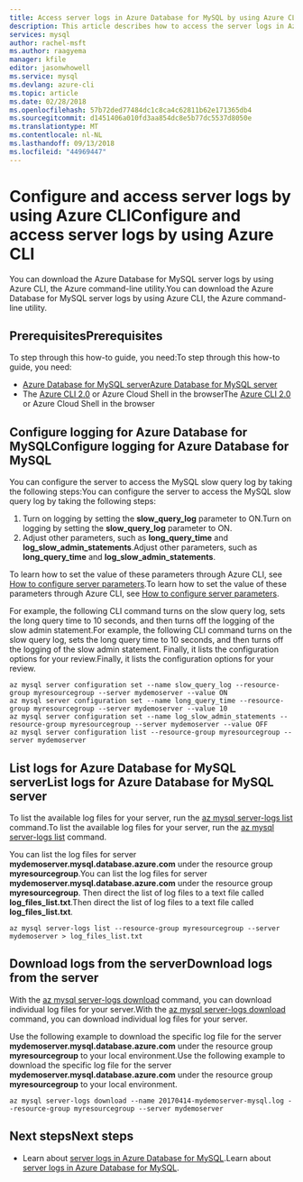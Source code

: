 ```yaml
---
title: Access server logs in Azure Database for MySQL by using Azure CLI
description: This article describes how to access the server logs in Azure Database for MySQL by using the Azure CLI command-line utility.
services: mysql
author: rachel-msft
ms.author: raagyema
manager: kfile
editor: jasonwhowell
ms.service: mysql
ms.devlang: azure-cli
ms.topic: article
ms.date: 02/28/2018
ms.openlocfilehash: 57b72ded77484dc1c8ca4c62811b62e171365db4
ms.sourcegitcommit: d1451406a010fd3aa854dc8e5b77dc5537d8050e
ms.translationtype: MT
ms.contentlocale: nl-NL
ms.lasthandoff: 09/13/2018
ms.locfileid: "44969447"
---
```

# <a name="configure-and-access-server-logs-by-using-azure-cli"></a><span data-ttu-id="f029c-103">Configure and access server logs by using Azure CLI</span><span class="sxs-lookup"><span data-stu-id="f029c-103">Configure and access server logs by using Azure CLI</span></span>
<span data-ttu-id="f029c-104">You can download the Azure Database for MySQL server logs by using Azure CLI, the Azure command-line utility.</span><span class="sxs-lookup"><span data-stu-id="f029c-104">You can download the Azure Database for MySQL server logs by using Azure CLI, the Azure command-line utility.</span></span>

## <a name="prerequisites"></a><span data-ttu-id="f029c-105">Prerequisites</span><span class="sxs-lookup"><span data-stu-id="f029c-105">Prerequisites</span></span>
<span data-ttu-id="f029c-106">To step through this how-to guide, you need:</span><span class="sxs-lookup"><span data-stu-id="f029c-106">To step through this how-to guide, you need:</span></span>
- [<span data-ttu-id="f029c-107">Azure Database for MySQL server</span><span class="sxs-lookup"><span data-stu-id="f029c-107">Azure Database for MySQL server</span></span>](quickstart-create-mysql-server-database-using-azure-cli.md)
- <span data-ttu-id="f029c-108">The [Azure CLI 2.0](/cli/azure/install-azure-cli) or Azure Cloud Shell in the browser</span><span class="sxs-lookup"><span data-stu-id="f029c-108">The [Azure CLI 2.0](/cli/azure/install-azure-cli) or Azure Cloud Shell in the browser</span></span>

## <a name="configure-logging-for-azure-database-for-mysql"></a><span data-ttu-id="f029c-109">Configure logging for Azure Database for MySQL</span><span class="sxs-lookup"><span data-stu-id="f029c-109">Configure logging for Azure Database for MySQL</span></span>
<span data-ttu-id="f029c-110">You can configure the server to access the MySQL slow query log by taking the following steps:</span><span class="sxs-lookup"><span data-stu-id="f029c-110">You can configure the server to access the MySQL slow query log by taking the following steps:</span></span>
1. <span data-ttu-id="f029c-111">Turn on logging by setting the **slow\_query\_log** parameter to ON.</span><span class="sxs-lookup"><span data-stu-id="f029c-111">Turn on logging by setting the **slow\_query\_log** parameter to ON.</span></span>
2. <span data-ttu-id="f029c-112">Adjust other parameters, such as **long\_query\_time** and **log\_slow\_admin\_statements**.</span><span class="sxs-lookup"><span data-stu-id="f029c-112">Adjust other parameters, such as **long\_query\_time** and **log\_slow\_admin\_statements**.</span></span>

<span data-ttu-id="f029c-113">To learn how to set the value of these parameters through Azure CLI, see [How to configure server parameters](howto-configure-server-parameters-using-cli.md).</span><span class="sxs-lookup"><span data-stu-id="f029c-113">To learn how to set the value of these parameters through Azure CLI, see [How to configure server parameters](howto-configure-server-parameters-using-cli.md).</span></span> 

<span data-ttu-id="f029c-114">For example, the following CLI command turns on the slow query log, sets the long query time to 10 seconds, and then turns off the logging of the slow admin statement.</span><span class="sxs-lookup"><span data-stu-id="f029c-114">For example, the following CLI command turns on the slow query log, sets the long query time to 10 seconds, and then turns off the logging of the slow admin statement.</span></span> <span data-ttu-id="f029c-115">Finally, it lists the configuration options for your review.</span><span class="sxs-lookup"><span data-stu-id="f029c-115">Finally, it lists the configuration options for your review.</span></span>
```azurecli-interactive
az mysql server configuration set --name slow_query_log --resource-group myresourcegroup --server mydemoserver --value ON
az mysql server configuration set --name long_query_time --resource-group myresourcegroup --server mydemoserver --value 10
az mysql server configuration set --name log_slow_admin_statements --resource-group myresourcegroup --server mydemoserver --value OFF
az mysql server configuration list --resource-group myresourcegroup --server mydemoserver
```

## <a name="list-logs-for-azure-database-for-mysql-server"></a><span data-ttu-id="f029c-116">List logs for Azure Database for MySQL server</span><span class="sxs-lookup"><span data-stu-id="f029c-116">List logs for Azure Database for MySQL server</span></span>
<span data-ttu-id="f029c-117">To list the available log files for your server, run the [az mysql server-logs list](/cli/azure/mysql/server-logs#az-mysql-server-logs-list) command.</span><span class="sxs-lookup"><span data-stu-id="f029c-117">To list the available log files for your server, run the [az mysql server-logs list](/cli/azure/mysql/server-logs#az-mysql-server-logs-list) command.</span></span>

<span data-ttu-id="f029c-118">You can list the log files for server **mydemoserver.mysql.database.azure.com** under the resource group **myresourcegroup**.</span><span class="sxs-lookup"><span data-stu-id="f029c-118">You can list the log files for server **mydemoserver.mysql.database.azure.com** under the resource group **myresourcegroup**.</span></span> <span data-ttu-id="f029c-119">Then direct the list of log files to a text file called **log\_files\_list.txt**.</span><span class="sxs-lookup"><span data-stu-id="f029c-119">Then direct the list of log files to a text file called **log\_files\_list.txt**.</span></span>
```azurecli-interactive
az mysql server-logs list --resource-group myresourcegroup --server mydemoserver > log_files_list.txt
```
## <a name="download-logs-from-the-server"></a><span data-ttu-id="f029c-120">Download logs from the server</span><span class="sxs-lookup"><span data-stu-id="f029c-120">Download logs from the server</span></span>
<span data-ttu-id="f029c-121">With the [az mysql server-logs download](/cli/azure/mysql/server-logs#az-mysql-server-logs-download) command, you can download individual log files for your server.</span><span class="sxs-lookup"><span data-stu-id="f029c-121">With the [az mysql server-logs download](/cli/azure/mysql/server-logs#az-mysql-server-logs-download) command, you can download individual log files for your server.</span></span> 

<span data-ttu-id="f029c-122">Use the following example to download the specific log file for the server **mydemoserver.mysql.database.azure.com** under the resource group **myresourcegroup** to your local environment.</span><span class="sxs-lookup"><span data-stu-id="f029c-122">Use the following example to download the specific log file for the server **mydemoserver.mysql.database.azure.com** under the resource group **myresourcegroup** to your local environment.</span></span>
```azurecli-interactive
az mysql server-logs download --name 20170414-mydemoserver-mysql.log --resource-group myresourcegroup --server mydemoserver
```

## <a name="next-steps"></a><span data-ttu-id="f029c-123">Next steps</span><span class="sxs-lookup"><span data-stu-id="f029c-123">Next steps</span></span>
- <span data-ttu-id="f029c-124">Learn about [server logs in Azure Database for MySQL](concepts-server-logs.md).</span><span class="sxs-lookup"><span data-stu-id="f029c-124">Learn about [server logs in Azure Database for MySQL](concepts-server-logs.md).</span></span>
